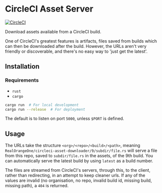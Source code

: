 # CircleCI Asset Server

[![CircleCI](https://circleci.com/gh/RealOrangeOne/circleci-asset-server.svg?style=svg)](https://circleci.com/gh/RealOrangeOne/circleci-asset-server)

Download assets available from a CircleCI build.

One of CircleCI's greatest features is artifacts, files saved from builds which can then be downloaded after the build. However, the URLs aren't very friendly or discoverable, and there's no easy way to 'just get the latest'.

## Installation
### Requirements
- `rust`
- `cargo`

```bash
cargo run  # For local development
cargo run --release  # For deployment
```

The default is to listen on port `5000`, unless `$PORT` is defined.

## Usage
The URLs take the structure `<org>/<repo>/<build>/<path>`, meaning `RealOrangeOne/circleci-asset-downloader/9/subdir/file.rs` will serve a file from this repo, saved to `subdir/file.rs` in the assets, of the 9th build. You can automatically serve the latest build by using `latest` as a build number.

The files are streamed from CircleCI's servers, through this, to the client, rather than redirecting, in an attempt to keep cleaner urls. If any of the values are invalid (no organisation, no repo, invalid build id, missing build, missing path), a `404` is returned.

